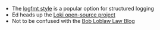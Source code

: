 * The [logfmt style](https://brandur.org/logfmt) is a popular option for structured logging
* Ed heads up the [Loki open-source project](https://grafana.com/oss/loki/)
* Not to be confused with the [Bob Loblaw Law Blog](https://www.youtube.com/watch?v=FOtDNXfMyD0)
